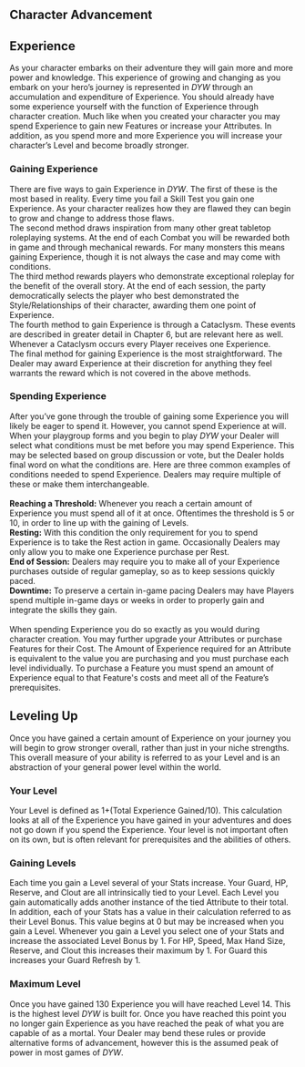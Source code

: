 ## Character Advancement

## Experience
As your character embarks on their adventure they will gain more and more power and knowledge. This experience of growing and changing as you embark on your hero’s journey is represented in _DYW_ through an accumulation and expenditure of Experience. You should already have some experience yourself with the function of Experience through character creation. Much like when you created your character you may spend Experience to gain new Features or increase your Attributes. In addition, as you spend more and more Experience you will increase your character’s Level and become broadly stronger.

### Gaining Experience
There are five ways to gain Experience in _DYW_. The first of these is the most based in reality. Every time you fail a Skill Test you gain one Experience. As your character realizes how they are flawed they can begin to grow and change to address those flaws.  
The second method draws inspiration from many other great tabletop roleplaying systems. At the end of each Combat you will be rewarded both in game and through mechanical rewards. For many monsters this means gaining Experience, though it is not always the case and may come with conditions.  
The third method rewards players who demonstrate exceptional roleplay for the benefit of the overall story. At the end of each session, the party democratically selects the player who best demonstrated the Style/Relationships of their character, awarding them one point of Experience.  
The fourth method to gain Experience is through a Cataclysm. These events are described in greater detail in Chapter 6, but are relevant here as well. Whenever a Cataclysm occurs every Player receives one Experience.  
The final method for gaining Experience is the most straightforward. The Dealer may award Experience at their discretion for anything they feel warrants the reward which is not covered in the above methods.  

### Spending Experience
After you’ve gone through the trouble of gaining some Experience you will likely be eager to spend it. However, you cannot spend Experience at will. When your playgroup forms and you begin to play _DYW_ your Dealer will select what conditions must be met before you may spend Experience. This may be selected based on group discussion or vote, but the Dealer holds final word on what the conditions are. Here are three common examples of conditions needed to spend Experience. Dealers may require multiple of these or make them interchangeable.  </br></br> 
**Reaching a Threshold:** Whenever you reach a certain amount of Experience you must spend all of it at once. Oftentimes the threshold is 5 or 10, in order to line up with the gaining of Levels.  
**Resting:** With this condition the only requirement for you to spend Experience is to take the Rest action in game. Occasionally Dealers may only allow you to make one Experience purchase per Rest.  
**End of Session:** Dealers may require you to make all of your Experience purchases outside of regular gameplay, so as to keep sessions quickly paced.  
**Downtime:** To preserve a certain in-game pacing Dealers may have Players spend multiple in-game days or weeks in order to properly gain and integrate the skills they gain. </br></br>
When spending Experience you do so exactly as you would during character creation. You may further upgrade your Attributes or purchase Features for their Cost. The Amount of Experience required for an Attribute is equivalent to the value you are purchasing and you must purchase each level individually. To purchase a Feature you must spend an amount of Experience equal to that Feature's costs and meet all of the Feature’s prerequisites.





## Leveling Up
Once you have gained a certain amount of Experience on your journey you will begin to grow stronger overall, rather than just in your niche strengths. This overall measure of your ability is referred to as your Level and is an abstraction of your general power level within the world.

### Your Level
Your Level is defined as 1+(Total Experience Gained/10). This calculation looks at all of the Experience you have gained in your adventures and does not go down if you spend the Experience. Your level is not important often on its own, but is often relevant for prerequisites and the abilities of others.

### Gaining Levels
Each time you gain a Level several of your Stats increase. Your Guard, HP, Reserve, and Clout are all intrinsically tied to your Level. Each Level you gain automatically adds another instance of the tied Attribute to their total. In addition, each of your Stats has a value in their calculation referred to as their Level Bonus. This value begins at 0 but may be increased when you gain a Level. Whenever you gain a Level you select one of your Stats and increase the associated Level Bonus by 1. For HP, Speed, Max Hand Size, Reserve, and Clout this increases their maximum by 1. For Guard this increases your Guard Refresh by 1.

### Maximum Level
Once you have gained 130 Experience you will have reached Level 14. This is the highest level _DYW_ is built for. Once you have reached this point you no longer gain Experience as you have reached the peak of what you are capable of as a mortal. Your Dealer may bend these rules or provide alternative forms of advancement, however this is the assumed peak of power in most games of _DYW_.
